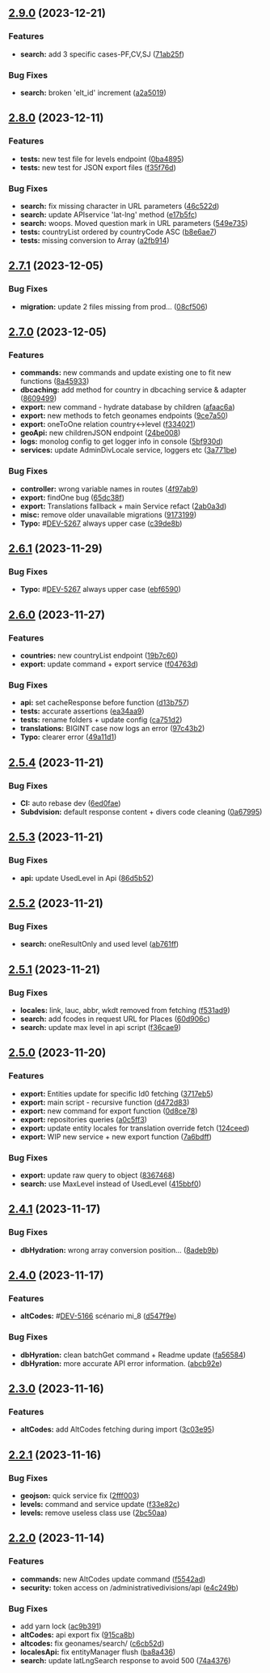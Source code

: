 ## [2.9.0](https://github.com/Gatoreviews/geonames/compare/v2.8.0...v2.9.0) (2023-12-21)


### Features

* **search:** add 3 specific cases-PF,CV,SJ ([71ab25f](https://github.com/Gatoreviews/geonames/commit/71ab25f37822fcbfaf260f335e548316011f1087))


### Bug Fixes

* **search:** broken 'elt_id' increment ([a2a5019](https://github.com/Gatoreviews/geonames/commit/a2a50195e22ae1c3934d49bf0aabb6f0c0b549b3))

## [2.8.0](https://github.com/Gatoreviews/geonames/compare/v2.7.1...v2.8.0) (2023-12-11)


### Features

* **tests:** new test file for levels endpoint ([0ba4895](https://github.com/Gatoreviews/geonames/commit/0ba4895a91be6dffb7396b7b61f79294c306f0c6))
* **tests:** new test for JSON export files ([f35f76d](https://github.com/Gatoreviews/geonames/commit/f35f76d24490e9461afaf0cb58442fc203191e8c))


### Bug Fixes

* **search:** fix missing character in URL parameters ([46c522d](https://github.com/Gatoreviews/geonames/commit/46c522d00eb27e1fbded9aad31dcc972cb4fd065))
* **search:** update APIservice 'lat-lng' method ([e17b5fc](https://github.com/Gatoreviews/geonames/commit/e17b5fc2641666efdaf6cc639ba2a22fb0679fa9))
* **search:** woops. Moved question mark in URL parameters ([549e735](https://github.com/Gatoreviews/geonames/commit/549e735da5e7e4a3a9194633cff4f9a352a773b7))
* **tests:** countryList ordered by countryCode ASC ([b8e6ae7](https://github.com/Gatoreviews/geonames/commit/b8e6ae7a48571e0a7925feab93cb399405cba757))
* **tests:** missing conversion to Array ([a2fb914](https://github.com/Gatoreviews/geonames/commit/a2fb9143bda855f8619956079842d789a44e66a7))

## [2.7.1](https://github.com/Gatoreviews/geonames/compare/v2.7.0...v2.7.1) (2023-12-05)


### Bug Fixes

* **migration:** update 2 files missing from prod... ([08cf506](https://github.com/Gatoreviews/geonames/commit/08cf5069e9f827d924ab478b1e360a8e654501a0))

## [2.7.0](https://github.com/Gatoreviews/geonames/compare/v2.6.0...v2.7.0) (2023-12-05)


### Features

* **commands:** new commands and update existing one to fit new functions ([8a45933](https://github.com/Gatoreviews/geonames/commit/8a45933dd54e9327b43c72a794fa68ccf2829136))
* **dbcaching:** add method for country in dbcaching service & adapter ([8609499](https://github.com/Gatoreviews/geonames/commit/86094999e5640dde008e7d05c6f93499bc413c6c))
* **export:** new command - hydrate database by children ([afaac6a](https://github.com/Gatoreviews/geonames/commit/afaac6a09cd6fd6f44fc0e974268fccd7f68194d))
* **export:** new methods to fetch geonames endpoints ([9ce7a50](https://github.com/Gatoreviews/geonames/commit/9ce7a502f02293cc45ecb8f33edf22c1d888f31e))
* **export:** oneToOne relation country<->level ([f334021](https://github.com/Gatoreviews/geonames/commit/f3340212996dd6bbaec2d8dfdb8eeea11e06bdb6))
* **geoApi:** new childrenJSON endpoint ([24be008](https://github.com/Gatoreviews/geonames/commit/24be00805515c6e92ebf17b6618d64b8449a9365))
* **logs:** monolog config to get logger info in console ([5bf930d](https://github.com/Gatoreviews/geonames/commit/5bf930dbe2e560a43c663b8ab897cce93d70c033))
* **services:** update AdminDivLocale service, loggers etc ([3a771be](https://github.com/Gatoreviews/geonames/commit/3a771be0540e48b6ac8b4df8c9d1b977bed5e9e1))


### Bug Fixes

* **controller:** wrong variable names in routes ([4f97ab9](https://github.com/Gatoreviews/geonames/commit/4f97ab9852f6e9562bf0eb4fb9b18c2838ec5e8d))
* **export:** findOne bug ([65dc38f](https://github.com/Gatoreviews/geonames/commit/65dc38fd78c6a9084e38150d8bc5adf4a7859017))
* **export:** Translations fallback + main Service refact ([2ab0a3d](https://github.com/Gatoreviews/geonames/commit/2ab0a3db505682f79e46219dffa38e0c7c413a1c))
* **misc:** remove older unavailable migrations ([9173199](https://github.com/Gatoreviews/geonames/commit/9173199036b4a36a356ab7ba90f7a18f22406177))
* **Typo:** #[DEV-5267](https://linear.app/gtrsuite/issue/DEV-5267) always upper case ([c39de8b](https://github.com/Gatoreviews/geonames/commit/c39de8b7ddeaf52bb8bf8d69dac9c2803ffc5e53))

## [2.6.1](https://github.com/Gatoreviews/geonames/compare/v2.6.0...v2.6.1) (2023-11-29)


### Bug Fixes

* **Typo:** #[DEV-5267](https://linear.app/gtrsuite/issue/DEV-5267) always upper case ([ebf6590](https://github.com/Gatoreviews/geonames/commit/ebf659019f3223173f60333076cd3c2da81baf01))

## [2.6.0](https://github.com/Gatoreviews/geonames/compare/v2.5.4...v2.6.0) (2023-11-27)


### Features

* **countries:** new countryList endpoint ([19b7c60](https://github.com/Gatoreviews/geonames/commit/19b7c60ad3073e78793838a0ef8487dfbc66d27a))
* **export:** update command + export service ([f04763d](https://github.com/Gatoreviews/geonames/commit/f04763dcfc0d72ca610b1a04f961bc0ca3b54388))


### Bug Fixes

* **api:** set cacheResponse before function ([d13b757](https://github.com/Gatoreviews/geonames/commit/d13b7577908a49fa9e0563d303a88ccd72180140))
* **tests:** accurate assertions ([ea34aa9](https://github.com/Gatoreviews/geonames/commit/ea34aa9810cbc19879d87492cf1ea451732be0ea))
* **tests:** rename folders + update config ([ca751d2](https://github.com/Gatoreviews/geonames/commit/ca751d258b6ef7c3c7d70dd64247ee49c5455c24))
* **translations:** BIGINT case now logs an error ([97c43b2](https://github.com/Gatoreviews/geonames/commit/97c43b2c4003616e700bdd54535cd065f26676c1))
* **Typo:** clearer error ([49a11d1](https://github.com/Gatoreviews/geonames/commit/49a11d1f1b2ea62dccc92a861dc3ae03caa85670))

## [2.5.4](https://github.com/Gatoreviews/geonames/compare/v2.5.3...v2.5.4) (2023-11-21)


### Bug Fixes

* **CI:** auto rebase dev ([6ed0fae](https://github.com/Gatoreviews/geonames/commit/6ed0fae6be554b511b9c8661ff27ffba81c70155))
* **Subdvision:** default response content + divers code cleaning ([0a67995](https://github.com/Gatoreviews/geonames/commit/0a67995c66f3eaa310f36a2edd97c86b3bfbdae6))

## [2.5.3](https://github.com/Gatoreviews/geonames/compare/v2.5.2...v2.5.3) (2023-11-21)


### Bug Fixes

* **api:** update UsedLevel in Api ([86d5b52](https://github.com/Gatoreviews/geonames/commit/86d5b528174e8a184c48b7ea93513cc00a0522e5))

## [2.5.2](https://github.com/Gatoreviews/geonames/compare/v2.5.1...v2.5.2) (2023-11-21)


### Bug Fixes

* **search:** oneResultOnly and used level ([ab761ff](https://github.com/Gatoreviews/geonames/commit/ab761ffc6f136ce5a4afcb076b51d1c8151f09f3))

## [2.5.1](https://github.com/Gatoreviews/geonames/compare/v2.5.0...v2.5.1) (2023-11-21)


### Bug Fixes

* **locales:** link, lauc, abbr, wkdt removed from fetching ([f531ad9](https://github.com/Gatoreviews/geonames/commit/f531ad9f5531e3c27f7eaaadf6f6bea1f84311e4))
* **search:** add fcodes in request URL for Places ([60d906c](https://github.com/Gatoreviews/geonames/commit/60d906cf018ae0792e3f2dfe757dc2865ba7e504))
* **search:** update max level in api script ([f36cae9](https://github.com/Gatoreviews/geonames/commit/f36cae9e2517883debc013698e451ffa8309fea1))

## [2.5.0](https://github.com/Gatoreviews/geonames/compare/v2.4.1...v2.5.0) (2023-11-20)


### Features

* **export:** Entities update for specific Id0 fetching ([3717eb5](https://github.com/Gatoreviews/geonames/commit/3717eb5643e2c1cf12b613c02cc3aa7105637341))
* **export:** main script -  recursive function ([d472d83](https://github.com/Gatoreviews/geonames/commit/d472d8332080b900aa6c2fafb877fdae6dbf831e))
* **export:** new command for export function ([0d8ce78](https://github.com/Gatoreviews/geonames/commit/0d8ce789fe2846fbbb78ab80f9c98fca6a1310da))
* **export:** repositories queries ([a0c5ff3](https://github.com/Gatoreviews/geonames/commit/a0c5ff34f6b74db19eb5898abaefc15ee437533a))
* **export:** update entity locales for translation override fetch ([124ceed](https://github.com/Gatoreviews/geonames/commit/124ceed691eb4844b737c43bd6fb424f886c2a9e))
* **export:** WIP new service + new export function ([7a6bdff](https://github.com/Gatoreviews/geonames/commit/7a6bdff222c1192a652badb7376a4c0266455858))


### Bug Fixes

* **export:** update raw query to object ([8367468](https://github.com/Gatoreviews/geonames/commit/8367468f9df74b9bba59f686ee744766aaf8c44e))
* **search:** use MaxLevel instead of UsedLevel ([415bbf0](https://github.com/Gatoreviews/geonames/commit/415bbf0b985ad9a162752c75dd0b3932b5420461))

## [2.4.1](https://github.com/Gatoreviews/geonames/compare/v2.4.0...v2.4.1) (2023-11-17)


### Bug Fixes

* **dbHydration:** wrong array conversion position... ([8adeb9b](https://github.com/Gatoreviews/geonames/commit/8adeb9b448d08c7d0429a2ed0fdd61fdc94f3ca6))

## [2.4.0](https://github.com/Gatoreviews/geonames/compare/v2.3.0...v2.4.0) (2023-11-17)


### Features

* **altCodes:** #[DEV-5166](https://linear.app/gtrsuite/issue/DEV-5166) scénario mi_8 ([d547f9e](https://github.com/Gatoreviews/geonames/commit/d547f9ea27d3a337ac27b229289aa5de8c7d3279))


### Bug Fixes

* **dbHyration:** clean batchGet command + Readme update ([fa56584](https://github.com/Gatoreviews/geonames/commit/fa56584c683eb8fd7db69be24aab75d5819f7fe4))
* **dbHyration:** more accurate API error information. ([abcb92e](https://github.com/Gatoreviews/geonames/commit/abcb92e0523b3387c763fcd29942123b2d65142d))

## [2.3.0](https://github.com/Gatoreviews/geonames/compare/v2.2.1...v2.3.0) (2023-11-16)


### Features

* **altCodes:** add AltCodes fetching during import ([3c03e95](https://github.com/Gatoreviews/geonames/commit/3c03e957fb02892917344a36ffcc9f4e6f18c1f9))

## [2.2.1](https://github.com/Gatoreviews/geonames/compare/v2.2.0...v2.2.1) (2023-11-16)


### Bug Fixes

* **geojson:** quick service fix ([2fff003](https://github.com/Gatoreviews/geonames/commit/2fff003c008832647a168ae15dc91520e077f8e6))
* **levels:** command and service update ([f33e82c](https://github.com/Gatoreviews/geonames/commit/f33e82c86082af1a8fd773552f95e301ca282910))
* **levels:** remove useless class use ([2bc50aa](https://github.com/Gatoreviews/geonames/commit/2bc50aafbf13cf09f4099ae8e3dd21b65dfa07b5))

## [2.2.0](https://github.com/Gatoreviews/geonames/compare/v2.1.6...v2.2.0) (2023-11-14)


### Features

* **commands:** new AltCodes update command ([f5542ad](https://github.com/Gatoreviews/geonames/commit/f5542ad9862350097f4c6df38406e8362e0aadd4))
* **security:** token access on /administrativedivisions/api ([e4c249b](https://github.com/Gatoreviews/geonames/commit/e4c249bff99c6a19aced87f7394cd547c3220519))


### Bug Fixes

* add yarn lock ([ac9b391](https://github.com/Gatoreviews/geonames/commit/ac9b3910d8223fac32fb32eb30c3607fdcdbfea8))
* **altCodes:** api export fix ([915ca8b](https://github.com/Gatoreviews/geonames/commit/915ca8b1ad4a5d61d1371b7e517ff24962eaa16d))
* **altcodes:** fix geonames/search/ ([c6cb52d](https://github.com/Gatoreviews/geonames/commit/c6cb52d934ecc4f4b532a3ea6c3a405a2c5c3d67))
* **localesApi:** fix entityManager flush ([ba8a436](https://github.com/Gatoreviews/geonames/commit/ba8a43633846701c6a04276ee65bbc9a109f80a2))
* **search:** update latLngSearch response to avoid 500 ([74a4376](https://github.com/Gatoreviews/geonames/commit/74a43768c233909ce8ea81c2c31ed183364b0358))
